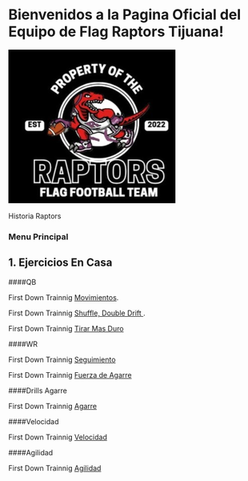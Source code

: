 # **Bienvenidos a la Pagina Oficial del Equipo de Flag Raptors Tijuana!**

<p align="center">

  ![Raptors Logo!](/Raptors-Logo-Old.png "Raptors Logo")

</p>

Historia Raptors

### Menu Principal

## 1. Ejercicios En Casa


####QB

First Down Trainnig [Movimientos](https://www.youtube.com/watch?v=xvJt7qPCHI0&pp=ygUjZmlyc3QgZG93biB0cmFpbmluZyBpbiBob3VzZSBkcmlsbHM%3D).

First Down Trainnig [Shuffle, Double Drift ](https://www.youtube.com/shorts/AQADlg8qsXc).

First Down Trainnig [Tirar Mas Duro ](https://www.youtube.com/watch?v=1x6_UuJzVlY&pp=ygUjZmlyc3QgZG93biB0cmFpbmluZyBpbiBob3VzZSBkcmlsbHM%3D)


####WR

First Down Trainnig [Seguimiento](https://www.youtube.com/watch?v=I-sVC_zV_Uw&pp=ygUjZmlyc3QgZG93biB0cmFpbmluZyBpbiBob3VzZSBkcmlsbHM%3D)

First Down Trainnig [Fuerza de Agarre](https://www.youtube.com/shorts/PLKLtLMv9Fw)


####Drills Agarre

First Down Trainnig [Agarre](https://www.youtube.com/shorts/_4G_ZzCOk9E)


####Velocidad

First Down Trainnig [Velocidad](https://www.youtube.com/watch?v=M6yg586OC_Y&t=107s&pp=ygUjZmlyc3QgZG93biB0cmFpbmluZyBpbiBob3VzZSBkcmlsbHM%3D)


####Agilidad

First Down Trainnig [Agilidad](https://www.youtube.com/watch?v=BFSOf8vuO6M)





